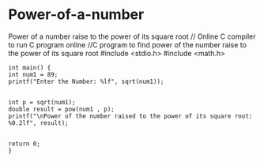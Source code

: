 # Power-of-a-number
Power of a number raise to the power of its square root
// Online C compiler to run C program online
//C program to find power of the number raise to the power of its square root
    #include <stdio.h>
    #include <math.h>

    int main() {
    int num1 = 89;
    printf("Enter the Number: %lf", sqrt(num1));
    
    
    int p = sqrt(num1);
    double result = pow(num1 , p);
    printf("\nPower of the number raised to the power of its square root: %0.2lf", result);
    
    
    return 0;
    }
